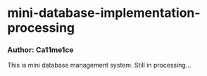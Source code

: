 # mini-database-implementation-processing
### Author: Ca11me1ce
This is mini database management system.
Still in processing...

